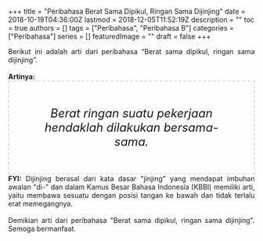 +++
title = "Peribahasa Berat Sama Dipikul, Ringan Sama Dijinjing"
date = 2018-10-19T04:36:00Z
lastmod = 2018-12-05T11:52:19Z
description = ""
toc = true
authors = []
tags = ["Peribahasa", "Peribahasa B"]
categories = ["Peribahasa"]
series = []
featuredImage = ""
draft = false
+++

<div dir="ltr" style="text-align: left;" trbidi="on"><div style="text-align: justify;">Berikut ini adalah arti dari peribahasa “Berat sama dipikul, ringan sama dijinjing”.</div><br /><div style="text-align: justify;"><b>Artinya:</b></div><div style="border: 2px dashed #ddd; font-size: 24px; height: auto; margin: 0 auto; padding: 50px; text-align: center; width: auto;"><i>Berat ringan suatu pekerjaan hendaklah dilakukan bersama-sama.</i></div><div style="text-align: justify;"><b>FYI:</b> Dijinjing berasal dari kata dasar "jinjing" yang mendapat imbuhan awalan "di-" dan dalam Kamus Besar Bahasa Indonesia (KBBI) memiliki arti, yaitu membawa sesuatu dengan posisi tangan ke bawah dan tidak terlalu erat memegangnya.<br /><br /></div><div style="text-align: justify;">Demikian arti dari peribahasa "Berat sama dipikul, ringan sama dijinjing". Semoga bermanfaat.</div></div>
